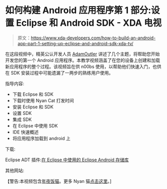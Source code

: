 # 如何构建 Android 应用程序第 1 部分:设置 Eclipse 和 Android SDK - XDA 电视

> 原文：<https://www.xda-developers.com/how-to-build-an-android-app-part-1-setting-up-eclipse-and-android-sdk-xda-tv/>

在这段视频中，精英公认开发人员 [AdamOutler](http://forum.xda-developers.com/member.php?u=3682533 "AdamOutler") 讲述了几个主题，将帮助您开始开发您的第一个 Android 应用程序。本教学视频涵盖了在您的设备上创建和加载新应用程序的整个过程。该视频旨在供 n00bs 使用，以帮助他们快速入门，也供在 SDK 安装过程中可能遗漏了一两步的熟练用户使用。

指导内容:

*   下载 Eclipse 和 SDK
*   下载时使用 Nyan Cat 打发时间
*   安装 Eclipse 和 SDK
*   设置 SDK
*   集成 SDK
*   在 Eclipse 中使用 SDK
*   IDE 快速概述
*   将应用程序加载到 android 上

下载:

Eclipse ADT 插件:[在 Eclipse 中使用的 Eclipse Android 存储库](https://dl-ssl.google.com/android/eclipse/)

其他网站:

【警告:本视频包含[年夜饭猫](http://www.youtube.com/watch?v=QH2-TGUlwu4)。更多 Nyan 猫[点击这里](http://nyan.cat/)。]